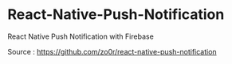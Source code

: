 # React-Native-Push-Notification
React Native Push Notification with Firebase

Source : https://github.com/zo0r/react-native-push-notification
